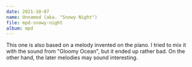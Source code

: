 ```yaml
---
date: 2021-10-07
name: Unnamed (aka. "Snowy Night")
file: mpd-snowy-night
album: mpd
---
```


This one is also based on a melody invented on the piano. I tried to mix it with the sound from "Gloomy Ocean", but it ended up rather bad. On the other hand, the later melodies may sound interesting.
